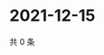 # 2021-12-15

共 0 条

<!-- BEGIN WEIBO -->
<!-- 最后更新时间 Wed Dec 15 2021 13:08:47 GMT+0800 (China Standard Time) -->

<!-- END WEIBO -->
